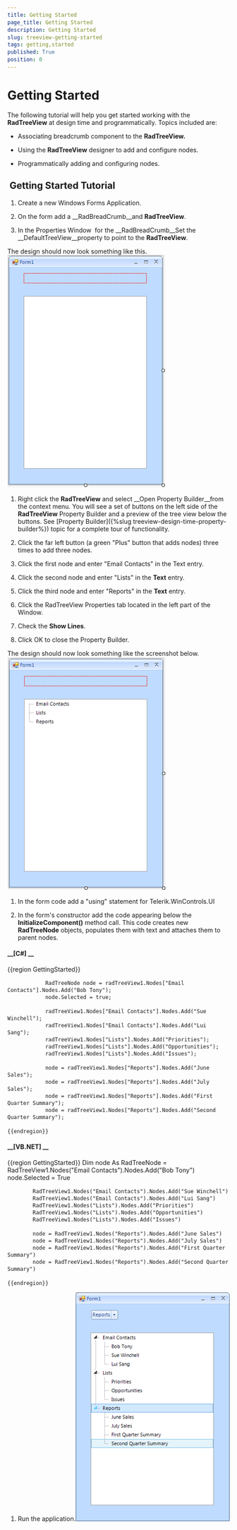 ```yaml
---
title: Getting Started
page_title: Getting Started
description: Getting Started
slug: treeview-getting-started
tags: getting,started
published: True
position: 0
---
```


# Getting Started



The following tutorial will help you get started working with the __RadTreeView__ at design time and programmatically. Topics included are: 

* Associating breadcrumb component to the __RadTreeView.__

* Using the __RadTreeView__ designer to add and configure nodes.

* Programmatically adding and configuring nodes.

##  Getting Started Tutorial

1. Create a new Windows Forms Application.

1. On the form add a __RadBreadCrumb__and __RadTreeView__.
            

1. In the Properties Window  for the __RadBreadCrumb__Set the __DefaultTreeView__property
              to point to the __RadTreeView__.
            

The design should now look something like this.![treeview-getting-started 001](images/treeview-getting-started001.png)

1. Right click the __RadTreeView__ and select __Open Property Builder__from the context menu. 
              You will see a set of buttons on the left side of the __RadTreeView__ Property Builder and a preview of the tree view below the buttons.
              See [Property Builder]({%slug treeview-design-time-property-builder%}) topic 
              for a complete  tour of functionality.
            

1. Click the far left button (a green "Plus" button that adds nodes) three times to add three nodes.

1. Click the first node and enter "Email Contacts" in the Text entry.

1. Click the second node and enter "Lists" in the __Text__ entry.
            

1. Click the third node and enter "Reports" in the __Text__ entry.
            

1. Click the RadTreeView Properties tab located in the left part of the Window.

1. Check the __Show Lines__.
            

1. Click OK to close the Property Builder.

The design should now look something like the screenshot below.![treeview-getting-started 002](images/treeview-getting-started002.png)

1. In the form code add a "using" statement for Telerik.WinControls.UI

1. In the form's constructor add the code appearing below the __InitializeComponent()__ method call.
              This code creates new __RadTreeNode__ objects, populates them with text and attaches them to parent nodes.
            

#### __[C#] __

{{region GettingStarted}}
	            
	            RadTreeNode node = radTreeView1.Nodes["Email Contacts"].Nodes.Add("Bob Tony");
	            node.Selected = true;
	            
	            radTreeView1.Nodes["Email Contacts"].Nodes.Add("Sue Winchell");
	            radTreeView1.Nodes["Email Contacts"].Nodes.Add("Lui Sang");
	            radTreeView1.Nodes["Lists"].Nodes.Add("Priorities");
	            radTreeView1.Nodes["Lists"].Nodes.Add("Opportunities");
	            radTreeView1.Nodes["Lists"].Nodes.Add("Issues");
	            
	            node = radTreeView1.Nodes["Reports"].Nodes.Add("June Sales");
	            node = radTreeView1.Nodes["Reports"].Nodes.Add("July Sales");
	            node = radTreeView1.Nodes["Reports"].Nodes.Add("First Quarter Summary");
	            node = radTreeView1.Nodes["Reports"].Nodes.Add("Second Quarter Summary");
	
	{{endregion}}



#### __[VB.NET] __

{{region GettingStarted}}
	        Dim node As RadTreeNode = RadTreeView1.Nodes("Email Contacts").Nodes.Add("Bob Tony")
	        node.Selected = True
	
	        RadTreeView1.Nodes("Email Contacts").Nodes.Add("Sue Winchell")
	        RadTreeView1.Nodes("Email Contacts").Nodes.Add("Lui Sang")
	        RadTreeView1.Nodes("Lists").Nodes.Add("Priorities")
	        RadTreeView1.Nodes("Lists").Nodes.Add("Opportunities")
	        RadTreeView1.Nodes("Lists").Nodes.Add("Issues")
	
	        node = RadTreeView1.Nodes("Reports").Nodes.Add("June Sales")
	        node = RadTreeView1.Nodes("Reports").Nodes.Add("July Sales")
	        node = RadTreeView1.Nodes("Reports").Nodes.Add("First Quarter Summary")
	        node = RadTreeView1.Nodes("Reports").Nodes.Add("Second Quarter Summary")
	
	{{endregion}}



1. Run the application.![treeview-getting-started 003](images/treeview-getting-started003.png)
